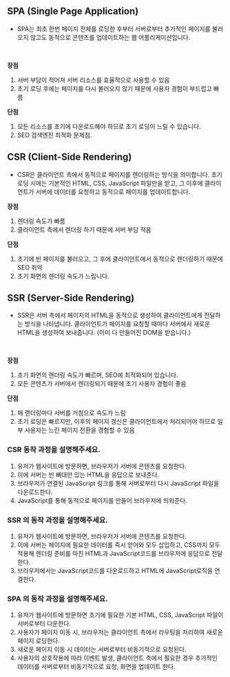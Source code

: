 ## SPA (Single Page Application)

- SPA는 최초 한번 페이지 전체를 로딩한 후부터 서버로부터 추가적인 페이지를 불러오지 않고도 동적으로 콘텐츠를 업데이트하는 웹 어플리케이션입니다.

</br>

**장점**

1. 서버 부담이 적어져 서버 리소스를 효율적으로 사용할 수 있음
2. 초기 로딩 후에는 페이지를 다시 불러오지 않기 때문에 사용자 경험이 부드럽고 빠름

**단점**

1. 모든 리소스를 초기에 다운로드해야 하므로 초기 로딩이 느릴 수 있습니다.
2. SEO 검색엔진 최적화 문제점.

## CSR (Client-Side Rendering)

- CSR은 클라이언트 측에서 동적으로 페이지를 렌더링하는 방식을 의미합니다. 초기 로딩 시에는 기본적인 HTML, CSS, JavaScript 파일만을 받고, 그 이후에 클라이언트가 서버에 데이터를 요청하고 동적으로 페이지를 업데이트합니다.
  </br>

**장점**

1.  렌더링 속도가 빠름
2.  클라이언트 측에서 렌더링 하기 때문에 서버 부담 적음

**단점**

1. 초기에 빈 페이지를 불러오고, 그 후에 클라이언트에서 동적으로 렌더링하기 때문에 SEO 취약
2. 초기 화면의 렌더링 속도가 느립니다.

## SSR (Server-Side Rendering)

- SSR은 서버 측에서 페이지의 HTML을 동적으로 생성하여 클라이언트에게 전달하는 방식을 나타냅니다. 클라이언트가 페이지를 요청할 때마다 서버에서 새로운 HTML을 생성하여 보내줍니다. (이미 다 만들어진 DOM을 받습니다.)

</br>

**장점**

1. 초기 화면의 렌더링 속도가 빠르며, SEO에 최적화되어 있습니다.
2. 모든 콘텐츠가 서버에서 렌더링되기 때문에 초기 사용자 경험이 좋음

**단점**

1. 매 랜더링마다 서버를 거침으로 속도가 느림
2. 초기 로딩은 빠르지만, 이후의 페이지 갱신은 클라이언트에서 처리되어야 하므로 일부 사용자는 느린 페이지 전환을 경험할 수 있음

### CSR 동작 과정을 설명해주세요.

1. 유저가 웹사이트에 방문하면, 브라우저가 서버에 콘텐츠를 요청한다.
2. 이에 서버는 빈 뼈대만 있는 HTML을 응답으로 보내준다.
3. 브라우저가 연결된 JavaScript 링크를 통해 서버로부터 다시 JavaScript 파일을 다운로드한다.
4. JavaScript를 통해 동적으로 페이지를 만들어 브라우저에 띄워준다.

### SSR 의 동작 과정을 설명해주세요.

1. 유저가 웹사이트에 방문하면, 브라우저가 서버에 콘텐츠를 요청한다.
2. 이에 서버는 페이지에 필요한 데이터를 즉시 얻어와 모두 삽입하고, CSS까지 모두 적용해 렌더링 준비를 마친 HTML과 JavaScript코드를 브라우저에 응답으로 전달한다.
3. 브라우저에서는 JavaScript코드를 다운로드하고 HTML에 JavaScript로직을 연결한다.

### SPA 의 동작 과정을 설명해주세요.

1. 유저가 웹사이트에 방문하면 초기에 필요한 기본 HTML, CSS, JavaScript 파일이 서버로부터 다운한다.
2. 사용자가 페이지 이동 시, 브라우저는 클라이언트 측에서 라우팅을 처리하여 새로운 페이지 로딩한다.
3. 새로운 페이지 이동 시 데이터는 서버로부터 비동기적으로 요청된다.
4. 사용자의 상호작용에 따라 이벤트 발생, 클라이언트 측에서 필요한 경우 추가적인 데이터를 서버로부터 비동기적으로 요청, 화면을 업데이트 한다.
